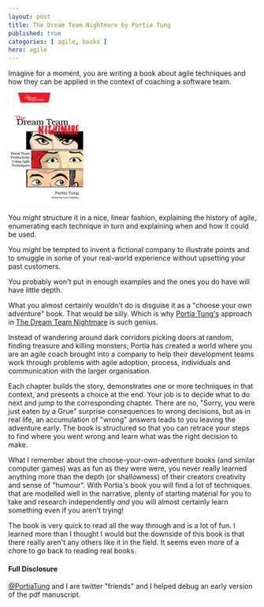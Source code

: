 ```yaml
---
layout: post
title: The Dream Team Nightmare by Portia Tung
published: true
categories: [ agile, books ]
hero: agile
---
```

Imagine for a moment, you are writing a book about agile techniques and 
how they can be applied in the context of coaching a software team.

![cover](/img/posts/dream-team-nightmare/ptdream_xlargecover.jpg)

You *might* structure it in a nice, linear fashion, explaining the history 
of agile, enumerating each technique in turn and explaining when and how 
it could be used. 

You *might* be tempted to invent a fictional company to illustrate points 
and to smuggle in some of your real-world experience without upsetting your 
past customers.

You probably won't put in enough examples and the ones you do have will have 
little depth.

What you almost certainly wouldn't do is disguise it as a "choose your own adventure" 
book. That would be silly. Which is why 
[Portia Tung's](https://twitter.com/portiatung) approach in 
[The Dream Team Nightmare](http://pragprog.com/book/ptdream/the-dream-team-nightmare) is 
such genius. 

Instead of wandering around dark corridors picking doors at random, finding 
treasure and killing monsters; Portia has created a world where you are an 
agile coach brought into a company to help their development teams work through 
problems with agile adoption, process, individuals and communication with the 
larger organisation. 

Each chapter builds the story, demonstrates one or more techniques in that 
context, and presents a choice at the end. Your job is to decide what to do 
next and jump to the corresponding chapter. There are no, "Sorry, you were 
just eaten by a Grue" surprise consequences to wrong decisions, but as in real 
life, an accumulation of "wrong" answers leads to you leaving the adventure 
early. The book is structured so that you can retrace your steps to find 
where you went wrong and learn what was the right decision to make.

What I remember about the choose-your-own-adventure books (and similar computer 
games) was as fun as they were were, you never really learned anything more than 
the depth (or shallowness) of their creators creativity and sense of "humour". 
With Portia's book you will find a lot of techniques that are modelled well in the 
narrative, plenty of starting material for you to take and research independently 
*and* you will almost certainly learn something even if you aren't trying! 

The book is very quick to read all the way through and is a lot of fun. I 
learned more than I thought I would but the downside of this book is that 
there really aren't any others like it in the field. It seems even more of 
a chore to go back to reading real books. 

<div class="alert alert-info">
<h4>Full Disclosure</h4>
<a href="http://twitter.com/portiatung">@PortiaTung</a> and I are twitter 
&quot;friends&quot; and I helped debug an early version of the pdf manuscript.
</div>

